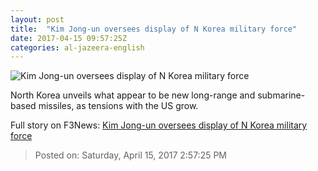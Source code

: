 ```yaml
---
layout: post
title:  "Kim Jong-un oversees display of N Korea military force"
date: 2017-04-15 09:57:25Z
categories: al-jazeera-english
---
```


![Kim Jong-un oversees display of N Korea military force](http://www.aljazeera.com/mritems/Images/2017/4/15/53becd96901a4c829ea88171dd8c8d44_18.jpg)

North Korea unveils what appear to be new long-range and submarine-based missiles, as tensions with the US grow.


Full story on F3News: [Kim Jong-un oversees display of N Korea military force](http://www.f3nws.com/n/tCcDh)

> Posted on: Saturday, April 15, 2017 2:57:25 PM
